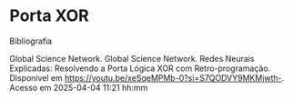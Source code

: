 # Porta XOR
Bibliografia

Global Science Network. Global Science Network. Redes Neurais Explicadas: Resolvendo a Porta Lógica XOR com Retro-programação. Disponível em https://youtu.be/xeSqeMPMb-0?si=S7QODVY9MKMjwth-. Acesso em 2025-04-04 11:21 hh:mm
